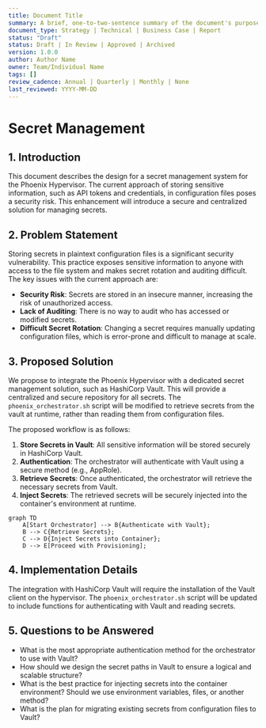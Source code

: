 ```yaml
---
title: Document Title
summary: A brief, one-to-two-sentence summary of the document's purpose and content.
document_type: Strategy | Technical | Business Case | Report
status: "Draft"
status: Draft | In Review | Approved | Archived
version: 1.0.0
author: Author Name
owner: Team/Individual Name
tags: []
review_cadence: Annual | Quarterly | Monthly | None
last_reviewed: YYYY-MM-DD
---
```

# Secret Management

## 1. Introduction

This document describes the design for a secret management system for the Phoenix Hypervisor. The current approach of storing sensitive information, such as API tokens and credentials, in configuration files poses a security risk. This enhancement will introduce a secure and centralized solution for managing secrets.

## 2. Problem Statement

Storing secrets in plaintext configuration files is a significant security vulnerability. This practice exposes sensitive information to anyone with access to the file system and makes secret rotation and auditing difficult. The key issues with the current approach are:

*   **Security Risk**: Secrets are stored in an insecure manner, increasing the risk of unauthorized access.
*   **Lack of Auditing**: There is no way to audit who has accessed or modified secrets.
*   **Difficult Secret Rotation**: Changing a secret requires manually updating configuration files, which is error-prone and difficult to manage at scale.

## 3. Proposed Solution

We propose to integrate the Phoenix Hypervisor with a dedicated secret management solution, such as HashiCorp Vault. This will provide a centralized and secure repository for all secrets. The `phoenix_orchestrator.sh` script will be modified to retrieve secrets from the vault at runtime, rather than reading them from configuration files.

The proposed workflow is as follows:

1.  **Store Secrets in Vault**: All sensitive information will be stored securely in HashiCorp Vault.
2.  **Authentication**: The orchestrator will authenticate with Vault using a secure method (e.g., AppRole).
3.  **Retrieve Secrets**: Once authenticated, the orchestrator will retrieve the necessary secrets from Vault.
4.  **Inject Secrets**: The retrieved secrets will be securely injected into the container's environment at runtime.

```mermaid
graph TD
    A[Start Orchestrator] --> B{Authenticate with Vault};
    B --> C{Retrieve Secrets};
    C --> D{Inject Secrets into Container};
    D --> E[Proceed with Provisioning];
```

## 4. Implementation Details

The integration with HashiCorp Vault will require the installation of the Vault client on the hypervisor. The `phoenix_orchestrator.sh` script will be updated to include functions for authenticating with Vault and reading secrets.

## 5. Questions to be Answered

*   What is the most appropriate authentication method for the orchestrator to use with Vault?
*   How should we design the secret paths in Vault to ensure a logical and scalable structure?
*   What is the best practice for injecting secrets into the container environment? Should we use environment variables, files, or another method?
*   What is the plan for migrating existing secrets from configuration files to Vault?
